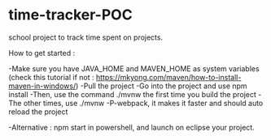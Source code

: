 # time-tracker-POC
school project to track time spent on projects.

How to get started :

-Make sure you have JAVA_HOME and MAVEN_HOME as system variables (check this tutorial if not : https://mkyong.com/maven/how-to-install-maven-in-windows/) 
-Pull the project 
-Go into the project and use npm install 
-Then, use the command ./mvnw the first time you build the project 
-The other times, use ./mvnw -P-webpack, it makes it faster and should auto reload the project 

-Alternative : npm start in powershell, and launch on eclipse your project. 
